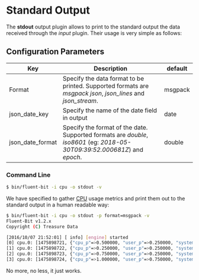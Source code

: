 # Standard Output

The **stdout** output plugin allows to print to the standard output the data received through the _input_ plugin. Their usage is very simple as follows:

## Configuration Parameters

| Key         | Description          | default           |
|-------------|----------------------|-------------------|
| Format      | Specify the data format to be printed. Supported formats are _msgpack_ _json_, _json_lines_ and _json\_stream_. | msgpack |
| json_date_key | Specify the name of the date field in output | date |
| json_date_format | Specify the format of the date. Supported formats are _double_,  _iso8601_ (eg: _2018-05-30T09:39:52.000681Z_) and _epoch_. | double |

### Command Line

```bash
$ bin/fluent-bit -i cpu -o stdout -v
```

We have specified to gather [CPU](../input/cpu.md) usage metrics and print them out to the standard output in a human readable way:

```bash
$ bin/fluent-bit -i cpu -o stdout -p format=msgpack -v
Fluent-Bit v1.2.x
Copyright (C) Treasure Data

[2016/10/07 21:52:01] [ info] [engine] started
[0] cpu.0: [1475898721, {"cpu_p"=>0.500000, "user_p"=>0.250000, "system_p"=>0.250000, "cpu0.p_cpu"=>0.000000, "cpu0.p_user"=>0.000000, "cpu0.p_system"=>0.000000, "cpu1.p_cpu"=>0.000000, "cpu1.p_user"=>0.000000, "cpu1.p_system"=>0.000000, "cpu2.p_cpu"=>0.000000, "cpu2.p_user"=>0.000000, "cpu2.p_system"=>0.000000, "cpu3.p_cpu"=>1.000000, "cpu3.p_user"=>0.000000, "cpu3.p_system"=>1.000000}]
[1] cpu.0: [1475898722, {"cpu_p"=>0.250000, "user_p"=>0.250000, "system_p"=>0.000000, "cpu0.p_cpu"=>0.000000, "cpu0.p_user"=>0.000000, "cpu0.p_system"=>0.000000, "cpu1.p_cpu"=>1.000000, "cpu1.p_user"=>1.000000, "cpu1.p_system"=>0.000000, "cpu2.p_cpu"=>0.000000, "cpu2.p_user"=>0.000000, "cpu2.p_system"=>0.000000, "cpu3.p_cpu"=>0.000000, "cpu3.p_user"=>0.000000, "cpu3.p_system"=>0.000000}]
[2] cpu.0: [1475898723, {"cpu_p"=>0.750000, "user_p"=>0.250000, "system_p"=>0.500000, "cpu0.p_cpu"=>2.000000, "cpu0.p_user"=>1.000000, "cpu0.p_system"=>1.000000, "cpu1.p_cpu"=>0.000000, "cpu1.p_user"=>0.000000, "cpu1.p_system"=>0.000000, "cpu2.p_cpu"=>1.000000, "cpu2.p_user"=>0.000000, "cpu2.p_system"=>1.000000, "cpu3.p_cpu"=>0.000000, "cpu3.p_user"=>0.000000, "cpu3.p_system"=>0.000000}]
[3] cpu.0: [1475898724, {"cpu_p"=>1.000000, "user_p"=>0.750000, "system_p"=>0.250000, "cpu0.p_cpu"=>1.000000, "cpu0.p_user"=>1.000000, "cpu0.p_system"=>0.000000, "cpu1.p_cpu"=>2.000000, "cpu1.p_user"=>1.000000, "cpu1.p_system"=>1.000000, "cpu2.p_cpu"=>1.000000, "cpu2.p_user"=>1.000000, "cpu2.p_system"=>0.000000, "cpu3.p_cpu"=>1.000000, "cpu3.p_user"=>1.000000, "cpu3.p_system"=>0.000000}]
```

No more, no less, it just works.

